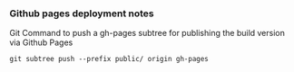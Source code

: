 ### Github pages deployment notes

Git Command to push a gh-pages subtree for publishing the build version via Github Pages

    git subtree push --prefix public/ origin gh-pages

